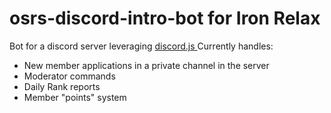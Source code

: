 # osrs-discord-intro-bot for Iron Relax

Bot for a discord server leveraging <a href="https://github.com/discordjs/discord.js">discord.js <a/>
Currently handles:

-   New member applications in a private channel in the server
-   Moderator commands
-   Daily Rank reports
-   Member "points" system
